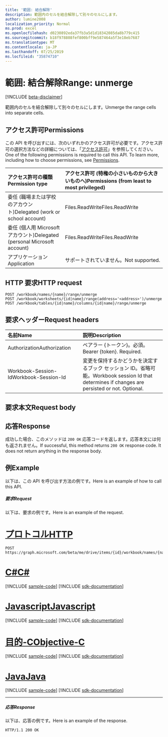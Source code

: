 ```yaml
---
title: '範囲: 結合解除'
description: 範囲内のセルを結合解除して別々のセルにします。
author: lumine2008
localization_priority: Normal
ms.prod: excel
ms.openlocfilehash: d0230892eda37fb3a5d1d18342085da8b779c415
ms.sourcegitcommit: b18f978808fef800bff9e587464a5f3e18eb7687
ms.translationtype: MT
ms.contentlocale: ja-JP
ms.lasthandoff: 07/25/2019
ms.locfileid: "35874710"
---
```

# <a name="range-unmerge"></a><span data-ttu-id="bcc72-103">範囲: 結合解除</span><span class="sxs-lookup"><span data-stu-id="bcc72-103">Range: unmerge</span></span>

[!INCLUDE [beta-disclaimer](../../includes/beta-disclaimer.md)]

<span data-ttu-id="bcc72-104">範囲内のセルを結合解除して別々のセルにします。</span><span class="sxs-lookup"><span data-stu-id="bcc72-104">Unmerge the range cells into separate cells.</span></span>
## <a name="permissions"></a><span data-ttu-id="bcc72-105">アクセス許可</span><span class="sxs-lookup"><span data-stu-id="bcc72-105">Permissions</span></span>
<span data-ttu-id="bcc72-p101">この API を呼び出すには、次のいずれかのアクセス許可が必要です。アクセス許可の選択方法などの詳細については、「[アクセス許可](/graph/permissions-reference)」を参照してください。</span><span class="sxs-lookup"><span data-stu-id="bcc72-p101">One of the following permissions is required to call this API. To learn more, including how to choose permissions, see [Permissions](/graph/permissions-reference).</span></span>

|<span data-ttu-id="bcc72-108">アクセス許可の種類</span><span class="sxs-lookup"><span data-stu-id="bcc72-108">Permission type</span></span>      | <span data-ttu-id="bcc72-109">アクセス許可 (特権の小さいものから大きいものへ)</span><span class="sxs-lookup"><span data-stu-id="bcc72-109">Permissions (from least to most privileged)</span></span>              |
|:--------------------|:---------------------------------------------------------|
|<span data-ttu-id="bcc72-110">委任 (職場または学校のアカウント)</span><span class="sxs-lookup"><span data-stu-id="bcc72-110">Delegated (work or school account)</span></span> | <span data-ttu-id="bcc72-111">Files.ReadWrite</span><span class="sxs-lookup"><span data-stu-id="bcc72-111">Files.ReadWrite</span></span>    |
|<span data-ttu-id="bcc72-112">委任 (個人用 Microsoft アカウント)</span><span class="sxs-lookup"><span data-stu-id="bcc72-112">Delegated (personal Microsoft account)</span></span> | <span data-ttu-id="bcc72-113">Files.ReadWrite</span><span class="sxs-lookup"><span data-stu-id="bcc72-113">Files.ReadWrite</span></span>    |
|<span data-ttu-id="bcc72-114">アプリケーション</span><span class="sxs-lookup"><span data-stu-id="bcc72-114">Application</span></span> | <span data-ttu-id="bcc72-115">サポートされていません。</span><span class="sxs-lookup"><span data-stu-id="bcc72-115">Not supported.</span></span> |

## <a name="http-request"></a><span data-ttu-id="bcc72-116">HTTP 要求</span><span class="sxs-lookup"><span data-stu-id="bcc72-116">HTTP request</span></span>
<!-- { "blockType": "ignored" } -->
```http
POST /workbook/names/{name}/range/unmerge
POST /workbook/worksheets/{id|name}/range(address='<address>')/unmerge
POST /workbook/tables/{id|name}/columns/{id|name}/range/unmerge

```
## <a name="request-headers"></a><span data-ttu-id="bcc72-117">要求ヘッダー</span><span class="sxs-lookup"><span data-stu-id="bcc72-117">Request headers</span></span>
| <span data-ttu-id="bcc72-118">名前</span><span class="sxs-lookup"><span data-stu-id="bcc72-118">Name</span></span>       | <span data-ttu-id="bcc72-119">説明</span><span class="sxs-lookup"><span data-stu-id="bcc72-119">Description</span></span>|
|:---------------|:----------|
| <span data-ttu-id="bcc72-120">Authorization</span><span class="sxs-lookup"><span data-stu-id="bcc72-120">Authorization</span></span>  | <span data-ttu-id="bcc72-p102">ベアラー {トークン}。必須。</span><span class="sxs-lookup"><span data-stu-id="bcc72-p102">Bearer {token}. Required.</span></span> |
| <span data-ttu-id="bcc72-123">Workbook-Session-Id</span><span class="sxs-lookup"><span data-stu-id="bcc72-123">Workbook-Session-Id</span></span>  | <span data-ttu-id="bcc72-p103">変更を保持するかどうかを決定するブック セッション ID。省略可能。</span><span class="sxs-lookup"><span data-stu-id="bcc72-p103">Workbook session Id that determines if changes are persisted or not. Optional.</span></span>|

## <a name="request-body"></a><span data-ttu-id="bcc72-126">要求本文</span><span class="sxs-lookup"><span data-stu-id="bcc72-126">Request body</span></span>

## <a name="response"></a><span data-ttu-id="bcc72-127">応答</span><span class="sxs-lookup"><span data-stu-id="bcc72-127">Response</span></span>

<span data-ttu-id="bcc72-p104">成功した場合、このメソッドは `200 OK` 応答コードを返します。応答本文には何も返されません。</span><span class="sxs-lookup"><span data-stu-id="bcc72-p104">If successful, this method returns `200 OK` response code. It does not return anything in the response body.</span></span>

## <a name="example"></a><span data-ttu-id="bcc72-130">例</span><span class="sxs-lookup"><span data-stu-id="bcc72-130">Example</span></span>
<span data-ttu-id="bcc72-131">以下は、この API を呼び出す方法の例です。</span><span class="sxs-lookup"><span data-stu-id="bcc72-131">Here is an example of how to call this API.</span></span>
##### <a name="request"></a><span data-ttu-id="bcc72-132">要求</span><span class="sxs-lookup"><span data-stu-id="bcc72-132">Request</span></span>
<span data-ttu-id="bcc72-133">以下は、要求の例です。</span><span class="sxs-lookup"><span data-stu-id="bcc72-133">Here is an example of the request.</span></span>

# <a name="httptabhttp"></a>[<span data-ttu-id="bcc72-134">プロトコル</span><span class="sxs-lookup"><span data-stu-id="bcc72-134">HTTP</span></span>](#tab/http)
<!-- {
  "blockType": "request",
  "name": "range_unmerge"
}-->
```http
POST https://graph.microsoft.com/beta/me/drive/items/{id}/workbook/names/{name}/range/unmerge
```
# <a name="ctabcsharp"></a>[<span data-ttu-id="bcc72-135">C#</span><span class="sxs-lookup"><span data-stu-id="bcc72-135">C#</span></span>](#tab/csharp)
[!INCLUDE [sample-code](../includes/snippets/csharp/range-unmerge-csharp-snippets.md)]
[!INCLUDE [sdk-documentation](../includes/snippets/snippets-sdk-documentation-link.md)]

# <a name="javascripttabjavascript"></a>[<span data-ttu-id="bcc72-136">Javascript</span><span class="sxs-lookup"><span data-stu-id="bcc72-136">Javascript</span></span>](#tab/javascript)
[!INCLUDE [sample-code](../includes/snippets/javascript/range-unmerge-javascript-snippets.md)]
[!INCLUDE [sdk-documentation](../includes/snippets/snippets-sdk-documentation-link.md)]

# <a name="objective-ctabobjc"></a>[<span data-ttu-id="bcc72-137">目的-C</span><span class="sxs-lookup"><span data-stu-id="bcc72-137">Objective-C</span></span>](#tab/objc)
[!INCLUDE [sample-code](../includes/snippets/objc/range-unmerge-objc-snippets.md)]
[!INCLUDE [sdk-documentation](../includes/snippets/snippets-sdk-documentation-link.md)]

# <a name="javatabjava"></a>[<span data-ttu-id="bcc72-138">Java</span><span class="sxs-lookup"><span data-stu-id="bcc72-138">Java</span></span>](#tab/java)
[!INCLUDE [sample-code](../includes/snippets/java/range-unmerge-java-snippets.md)]
[!INCLUDE [sdk-documentation](../includes/snippets/snippets-sdk-documentation-link.md)]

---


##### <a name="response"></a><span data-ttu-id="bcc72-139">応答</span><span class="sxs-lookup"><span data-stu-id="bcc72-139">Response</span></span>
<span data-ttu-id="bcc72-140">以下は、応答の例です。</span><span class="sxs-lookup"><span data-stu-id="bcc72-140">Here is an example of the response.</span></span> 
<!-- {
  "blockType": "response",
  "truncated": true,
  "@odata.type": "microsoft.graph.none"
} -->
```http
HTTP/1.1 200 OK
```

<!-- uuid: 8fcb5dbc-d5aa-4681-8e31-b001d5168d79
2015-10-25 14:57:30 UTC -->
<!--
{
  "type": "#page.annotation",
  "description": "Range: unmerge",
  "keywords": "",
  "section": "documentation",
  "tocPath": "",
  "suppressions": [
  ]
}
-->
